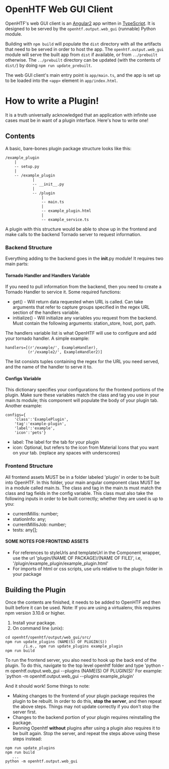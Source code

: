 # OpenHTF Web GUI Client

OpenHTF's web GUI client is an [Angular2](https://angular.io/) app written in
[TypeScript](https://www.typescriptlang.org/). It is designed to be served by
the `openhtf.output.web_gui` (runnable) Python module.

Building with `npm build` will populate the `dist` directory with all the
artifacts that need to be served in order to host the app. The
`openhtf.output.web_gui` module will serve the built app from `dist` if
available, or from `../prebuilt` otherwise. The `../prebuilt` directory can be
updated (with the contents of `dist/`) by doing `npm run update_prebuilt`.

The web GUI client's main entry point is `app/main.ts`, and the app is set up
to be loaded into the `<app>` element in `app/index.html`.

# How to write a Plugin! 

It is a truth universally acknowledged that an application with infinite 
use cases must be in want of a plugin interface. Here's how to write one!

## Contents

A basic, bare-bones plugin package structure looks like this: 
```
/example_plugin
    |
    -- setup.py
    |
    -- /example_plugin
            |
            -- __init__.py
            |
            -- /plugin
                |
                -- main.ts
                |
                -- example_plugin.html
                |
                -- example_service.ts
```

A plugin with this structure would be able to show up in the frontend and 
make calls to the backend Tornado server to request information.

### Backend Structure

Everything adding to the backend goes in the __init__.py module! It requires 
two main parts: 

#### Tornado Handler and Handlers Variable

If you need to pull information from the backend, then you need to create a 
Tornado Handler to service it. Some required functions: 
- get() - Will return data requested when URL is called. Can take 
arguments that refer to capture groups specified in the regex URL section 
of the handlers variable. 
- initialize() - Will initialize any variables you request from the backend. 
Must contain the following arguments: station_store, host, port, path. 

The handlers variable list is what OpenHTF will use to configure and add your 
tornado handler. A simple example: 
```
handlers=[(r'/example/', ExampleHandler),
          (r'/example2/', ExampleHandler2)]
```
The list consists tuples containing the regex for the URL you need served, 
and the name of the handler to serve it to.

#### Configs Variable 

This dictionary specifies your configurations for the frontend portions of 
the plugin. Make sure these variables match the class and tag you use in your 
main.ts module; this component will populate the body of your plugin tab.
Another example: 
```
configs={
    'class':'ExamplePlugin',
    'tag':'example-plugin', 
    'label':'example', 
    'icon':'pets'}
```
- label: The label for the tab for your plugin
- icon: Optional, but refers to the icon from Material Icons that you want
on your tab. (replace any spaces with underscores)

### Frontend Structure

All frontend assets MUST be in a folder labeled 'plugin' in order to be built
into OpenHTF. In this folder, your main angular component class MUST be in 
a module called main.ts. The class and tag in the main.ts must match the class 
and tag fields in the config variable. This class must also take the following
inputs in order to be built correctly; whether they are used is up to you:
- currentMillis: number; 
- stationInfo: any;
- currentMillisJob: number;
- tests: any[];

#### SOME NOTES FOR FRONTEND ASSETS

- For references to styleUrls and templateUrl in the Component wrapper, use the 
url 'plugin/(NAME OF PACKAGE)/(NAME OF FILE)', 
i.e, '/plugin/example_plugin/example_plugin.html'
- For imports of html or css scripts, use urls relative to the plugin folder 
in your package

## Building the Plugin

Once the contents are finished, it needs to be added to OpenHTF and then built 
before it can be used. Note: If you are using a virtualenv, this requires npm 
version 3.10.6 or higher. 

1. Install your package.
2. On command line (unix): 
```
cd openhtf/openhtf/output/web_gui/src/
npm run update_plugins (NAME(S) OF PLUGIN(S))
		/i.e., npm run update_plugins example_plugin
npm run build
```

To run the frontend server, you also need to hook up the back end of the 
plugin. To do this, navigate to the top level openhtf folder and type 
'python -m openhtf.output.web_gui --plugins (NAME(S) OF PLUGIN(S)'
For example: `python -m openhtf.output.web_gui --plugins example_plugin' 

And it should work! Some things to note: 
- Making changes to the frontend of your plugin package requires the plugin 
to be rebuilt. In order to do this, **stop the server**, and then repeat the 
above steps. Things may not update correctly if you don't stop the server first. 
- Changes to the backend portion of your plugin requires reinstalling the package.
- Running Openhtf **without** plugins after using a plugin also requires it to 
be built again. Stop the server, and repeat the steps above using these steps 
instead: 
```
npm run update_plugins
npm run build 
   ... 
python -m openhtf.output.web_gui
```

